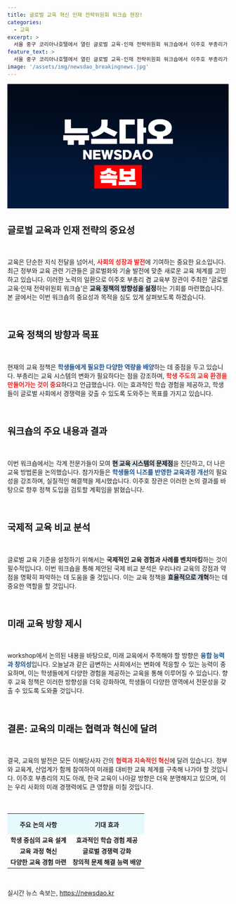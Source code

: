 ```yaml
---
title: 글로벌 교육 혁신 인재 전략위원회 워크숍 현장!
categories:
  - 교육
excerpt: >
  서울 중구 코리아나호텔에서 열린 글로벌 교육·인재 전략위원회 워크숍에서 이주호 부총리가 교육 혁신의 새로운 청사진을 발표! 미래 교육을 바꿀 혁신적인 전략이 공개된다. 클릭하고 놀라운 변화를 확인해보세요!
feature_text: >
  서울 중구 코리아나호텔에서 열린 글로벌 교육·인재 전략위원회 워크숍에서 이주호 부총리가 교육 혁신의 새로운 청사진을 발표! 미래 교육을 바꿀 혁신적인 전략이 공개된다. 클릭하고 놀라운 변화를 확인해보세요!
image: '/assets/img/newsdao_breakingnews.jpg'
---
```


<p><img src="/assets/img/newsdao_breakingnews.jpg" alt="flaretime 속보" /></p>

<h2 data-ke-size="size26">글로벌 교육과 인재 전략의 중요성</h2>

<p data-ke-size="size16">&nbsp;</p>

<p>교육은 단순한 지식 전달을 넘어서, <b><span style="color: #ee2323;">사회의 성장과 발전</span></b>에 기여하는 중요한 요소입니다. 최근 정부와 교육 관련 기관들은 글로벌화와 기술 발전에 맞춘 새로운 교육 체계를 고민하고 있습니다. 이러한 노력의 일환으로 이주호 부총리 겸 교육부 장관이 주최한 '글로벌 교육·인재 전략위원회 워크숍'은 <b><span style="background-color: #21538527;">교육 정책의 방향성을 설정</span></b>하는 기회를 마련했습니다. 본 글에서는 이번 워크숍의 중요성과 목적을 심도 있게 살펴보도록 하겠습니다.</p>

<p data-ke-size="size16">&nbsp;</p>

<h2 data-ke-size="size26">교육 정책의 방향과 목표</h2>

<p data-ke-size="size16">&nbsp;</p>

<p>현재의 교육 정책은 <b><span style="color: #1a5490;">학생들에게 필요한 다양한 역량을 배양</span></b>하는 데 중점을 두고 있습니다. 부총리는 교육 시스템의 변화가 필요하다는 점을 강조하며, <b><span style="color: #ee2323;">학생 주도의 교육 환경을 만들어가는 것이 중요</span></b>하다고 언급했습니다. 이는 효과적인 학습 경험을 제공하고, 학생들이 글로벌 사회에서 경쟁력을 갖출 수 있도록 도와주는 목표를 가지고 있습니다.</p>

<p data-ke-size="size16">&nbsp;</p>

<h2 data-ke-size="size26">워크숍의 주요 내용과 결과</h2>

<p data-ke-size="size16">&nbsp;</p>

<p>이번 워크숍에서는 각계 전문가들이 모여 <b><span style="background-color: #21538527;">현 교육 시스템의 문제점</span></b>을 진단하고, 더 나은 교육 방법론을 논의했습니다. 참가자들은 <b><span style="color: #1a5490;">학생들의 니즈를 반영한 교육과정 개선</span></b>의 필요성을 강조하며, 실질적인 해결책을 제시했습니다. 이주호 장관은 이러한 논의 결과를 바탕으로 향후 정책 도입을 검토할 계획임을 밝혔습니다.</p>

<p data-ke-size="size16">&nbsp;</p>

<h2 data-ke-size="size26">국제적 교육 비교 분석</h2>

<p data-ke-size="size16">&nbsp;</p>

<p>글로벌 교육 기준을 설정하기 위해서는 <b><span style="ee2323;">국제적인 교육 경험과 사례를 벤치마킹</span></b>하는 것이 필수적입니다. 이번 워크숍을 통해 제안된 국제 비교 분석은 우리나라 교육의 강점과 약점을 명확히 파악하는 데 도움을 줄 것입니다. 이는 교육 정책을 <b><span style="background-color: #21538527;">효율적으로 개혁</span></b>하는 데 중요한 역할을 할 것입니다.</p>

<p data-ke-size="size16">&nbsp;</p>

<h2 data-ke-size="size26">미래 교육 방향 제시</h2>

<p data-ke-size="size16">&nbsp;</p>

<p>workshop에서 논의된 내용을 바탕으로, 미래 교육에서 주목해야 할 방향은 <b><span style="color: #1a5490;">융합 능력과 창의성</span></b>입니다. 오늘날과 같은 급변하는 사회에서는 변화에 적응할 수 있는 능력이 중요하며, 이는 학생들에게 다양한 경험을 제공하는 교육을 통해 이루어질 수 있습니다. 향후 교육 정책은 이러한 방향성을 더욱 강화하여, 학생들이 다양한 영역에서 전문성을 갖출 수 있도록 도와줄 것입니다.</p>

<p data-ke-size="size16">&nbsp;</p>

<h2 data-ke-size="size26">결론: 교육의 미래는 협력과 혁신에 달려</h2>

<p data-ke-size="size16">&nbsp;</p>

<p>결국, 교육의 발전은 모든 이해당사자 간의 <b><span style="color: #ee2323;">협력과 지속적인 혁신</span></b>에 달려 있습니다. 정부와 교육계, 산업계가 함께 참여하여 미래를 대비한 교육 체계를 구축해 나가야 할 것입니다. 이주호 부총리의 지도 아래, 한국 교육이 나아갈 방향은 더욱 분명해지고 있으며, 이는 우리 사회의 미래 경쟁력에도 큰 영향을 미칠 것입니다. </p>

<p data-ke-size="size16">&nbsp;</p>

<table style="border-collapse: collapse; width: 100%; margin-top: 20px;">
  <tr>
    <th style="text-align: center; height: 40px; background-color: #e6f9fc;">주요 논의 사항</th>
    <th style="text-align: center; height: 40px; background-color: #e6f9fc;">기대 효과</th>
  </tr>
  <tr>
    <td style="text-align: center; height: 17px;"><b>학생 중심의 교육 설계</b></td>
    <td style="text-align: center; height: 17px;"><b>효과적인 학습 경험 제공</b></td>
  </tr>
  <tr>
    <td style="text-align: center; height: 17px;"><b>교육 과정 혁신</b></td>
    <td style="text-align: center; height: 17px;"><b>글로벌 경쟁력 강화</b></td>
  </tr>
  <tr>
    <td style="text-align: center; height: 17px;"><b>다양한 교육 경험 마련</b></td>
    <td style="text-align: center; height: 17px;"><b>창의적 문제 해결 능력 배양</b></td>
  </tr>
</table>

<p data-ke-size="size16">&nbsp;</p>
실시간 뉴스 속보는, <a href="https://newsdao.kr" rel="dofollow">https://newsdao.kr</a>


